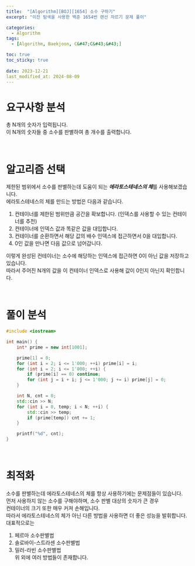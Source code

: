 ```yaml
---
title:  "[Algorithm][BOJ][1654] 소수 구하기"
excerpt: "이진 탐색을 사용한 백준 1654번 랜선 자르기 문제 풀이"

categories:
  - Algorithm
tags:
  - [Algorithm, Baekjoon, C&#47;C&#43;&#43;]

toc: true
toc_sticky: true
 
date: 2023-12-21
last_modified_at: 2024-08-09
---
```


# 요구사항 분석
총 N개의 숫자가 입력됩니다.<br/>
이 N개의 숫자들 중 소수를 판별하여 총 개수를 출력합니다.

<br/>

# 알고리즘 선택
제한된 범위에서 소수를 판별하는데 도움이 되는 ***에라토스테네스의 체***를 사용해보겠습니다.<br/>
에라토스테네스의 체를 만드는 방법은 다음과 같습니다.<br/>
1. 컨테이너를 제한된 범위만큼 공간을 확보합니다. (인덱스를 사용할 수 있는 컨테이너를 추천)
2. 컨테이너에 인덱스 값과 똑같은 값을 대입합니다.
3. 컨테이너를 순환하면서 해당 값의 배수 인덱스에 접근하면서 0을 대입합니다.
4. 0인 값을 만나면 다음 값으로 넘어갑니다.<br/>

이렇게 완성된 컨테이너는 소수에 해당하는 인덱스에 접근하면 0이 아닌 값을 저장하고 있습니다.<br/>
따라서 주어진 N개의 값을 이 컨테이너 인덱스로 사용해 값이 0인지 아닌지 확인합니다.

<br/>

# 풀이 분석
```c++
#include <iostream>

int main() {
	int* prime = new int[1001];

	prime[1] = 0;
	for (int i = 2; i <= 1'000; ++i) prime[i] = i;
	for (int i = 2; i <= 1'000; ++i) {
		if (prime[i] == 0) continue;
		for (int j = i + i; j <= 1'000; j += i) prime[j] = 0;
	}

	int N, cnt = 0;
	std::cin >> N;
	for (int i = 0, temp; i < N; ++i) {
		std::cin >> temp;
		if (prime[temp]) cnt += 1;
	}

	printf("%d", cnt);
}  

```

<br/>

# 최적화
소수를 판별하는데 에라토스테네스의 체를 항상 사용하기에는 문제점들이 있습니다.<br/>
먼저 사용하지 않는 소수를 구해야하며, 소수 판별 대상의 숫자가 큰 경우<br/>
컨테이너의 크기 또한 매우 커져 손해입니다.<br/>
따라서 에라토스테네스의 체가 아닌 다른 방법을 사용하면 더 좋은 성능을 발휘합니다.<br/>
대표적으로는 
1. 페르마 소수판별법
2. 솔로바이-스트라센 소수판별법
3. 밀러-라빈 소수판별법<br/>
위 외에 여러 방법들이 존재합니다.

<br/>
